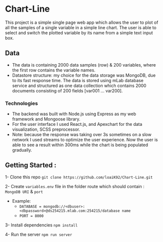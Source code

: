 # Chart-Line

This project is a simple single page web app which allows the user to plot of all the samples of a single variable in a simple line chart.
The user is able to select and switch the plotted variable by its name from a simple text input box.

## Data

- The data is containing 2000 data samples (row) & 200 variables, where the first row contains the variable names.
- Datastore structure: my choice for the data storage was MongoDB, due to its fast response time.
The data is stored using mLab database service and structured as one data collection which contains 2000 documents consisting of 200 fields [var001 ... var200].

### Technologies

- The backend was built with Node.js using Express as my web framework and Mongoose library.
- For the user interface I used React.js, and Apexchart for the data visualization, SCSS preprocessor.
- Note: because the response was taking over 3s sometimes on a slow network I used streams to optimize the user experience. Now the user is able to see a result within 300ms while the chart is being populated gradually.

## Getting Started :

1- Clone this repo `git clone https://github.com/loaiK92/Chart-Line.git`

2- Create `variables.env` file in the folder route which should contain : `MongoDB URI` & `port`

- Example:
  - `DATABASE = mongodb://<dbuser>:<dbpassword>@ds254215.mlab.com:254215/database name`
  - `PORT = 8000`

3- Install dependencies `npm install`

4- Run the server `npm run server`
